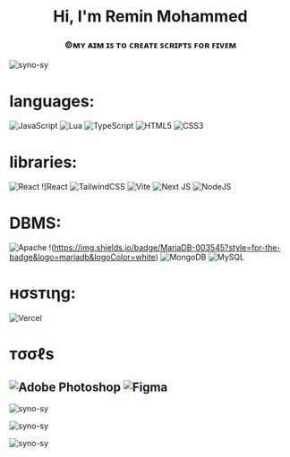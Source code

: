 <h1 align="center">Hi, I'm Remin Mohammed</h1>

<h3 align="center">©ᴍʏ ᴀɪᴍ ɪꜱ ᴛᴏ ᴄʀᴇᴀᴛᴇ  ꜱᴄʀɪᴘᴛꜱ ꜰᴏʀ ꜰɪᴠᴇᴍ</h3>

<p align="left"> <img src="https://komarev.com/ghpvc/?username=syno-sy&label=Profile%20views&color=0e75b6&style=flat" alt="syno-sy" /> </p>

# languages:

![JavaScript](https://img.shields.io/badge/javascript-%23323330.svg?style=for-the-badge&logo=javascript&logoColor=%23F7DF1E) ![Lua](https://img.shields.io/badge/lua-%232C2D72.svg?style=for-the-badge&logo=lua&logoColor=white) ![TypeScript](https://img.shields.io/badge/typescript-%23007ACC.svg?style=for-the-badge&logo=typescript&logoColor=white) ![HTML5](https://img.shields.io/badge/html5-%23E34F26.svg?style=for-the-badge&logo=html5&logoColor=white) ![CSS3](https://img.shields.io/badge/css3-%231572B6.svg?style=for-the-badge&logo=css3&logoColor=white)

# libraries:

![React](https://img.shields.io/badge/react-%2320232a.svg?style=for-the-badge&logo=react&logoColor=%2361DAFB) ![React ![TailwindCSS](https://img.shields.io/badge/tailwindcss-%2338B2AC.svg?style=for-the-badge&logo=tailwind-css&logoColor=white) ![Vite](https://img.shields.io/badge/vite-%23646CFF.svg?style=for-the-badge&logo=vite&logoColor=white) ![Next JS](https://img.shields.io/badge/Next-black?style=for-the-badge&logo=next.js&logoColor=white) ![NodeJS](https://img.shields.io/badge/node.js-6DA55F?style=for-the-badge&logo=node.js&logoColor=white)

# DBMS:

![Apache](https://img.shields.io/badge/apache-%23D42029.svg?style=for-the-badge&logo=apache&logoColor=white) !(https://img.shields.io/badge/MariaDB-003545?style=for-the-badge&logo=mariadb&logoColor=white) ![MongoDB](https://img.shields.io/badge/MongoDB-%234ea94b.svg?style=for-the-badge&logo=mongodb&logoColor=white) ![MySQL](https://img.shields.io/badge/mysql-4479A1.svg?style=for-the-badge&logo=mysql&logoColor=white)

# нσѕтιηg:

![Vercel](https://img.shields.io/badge/vercel-%23000000.svg?style=for-the-badge&logo=vercel&logoColor=white)

# тσσℓѕ

## ![Adobe Photoshop](https://img.shields.io/badge/adobe%20photoshop-%2331A8FF.svg?style=for-the-badge&logo=adobe%20photoshop&logoColor=white) ![Figma](https://img.shields.io/badge/figma-%23F24E1E.svg?style=for-the-badge&logo=figma&logoColor=white)

<p><img align="center" src="https://github-readme-stats.vercel.app/api?username=syno-sy&show_icons=true&hide=&count_private=true&layout=compact&theme=react&hide_border=true&show_icons=true" alt="syno-sy" /></p>
<p> <img align="center" src="https://github-readme-stats.vercel.app/api/top-langs?username=syno-sy&show_icons=true&hide=&count_private=true&layout=compact&theme=react&hide_border=true&show_icons=true" alt="syno-sy" /></p>
<p><img align="center" src="https://github-readme-streak-stats.herokuapp.com/?user=syno-sy&show_icons=true&hide=&count_private=true&layout=compact&theme=react&hide_border=true&show_icons=true" alt="syno-sy" /></p>
